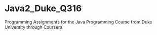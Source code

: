 # Java2_Duke_Q316
Programming Assignments for the Java Programming Course from Duke University through Coursera.
